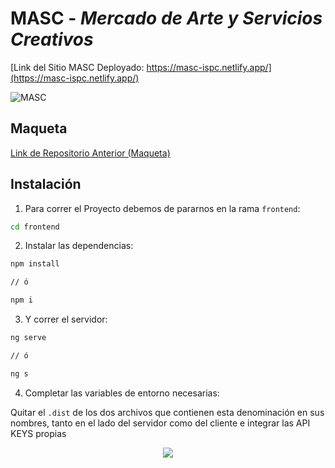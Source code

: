 # MASC - _Mercado de Arte y Servicios Creativos_

[Link del Sitio MASC Deployado: https://masc-ispc.netlify.app/](https://masc-ispc.netlify.app/)

![MASC](https://github.com/facumd/masc-ispc/assets/95236196/f1594db4-e85a-4ee4-9bc2-74e6636ebda1)

## Maqueta

[Link de Repositorio Anterior (Maqueta)](https://github.com/hernan04/fullstack)

## Instalación

1. Para correr el Proyecto debemos de pararnos en la rama `frontend`:

```bash
cd frontend
```

2. Instalar las dependencias:

```bash
npm install

// ó

npm i
```

3. Y correr el servidor:

```bash
ng serve

// ó

ng s
```

4. Completar las variables de entorno necesarias:

Quitar el `.dist` de los dos archivos que contienen esta denominación en sus nombres, tanto en el lado del servidor como del cliente e integrar las API KEYS propias

<div style="text-align:center"><img src="https://user-images.githubusercontent.com/95236196/176600098-ff53559d-993a-4a71-9131-1a2fd282fc89.png" /></div>
